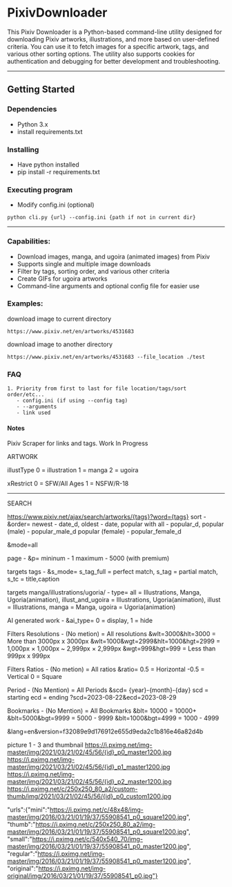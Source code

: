# PixivDownloader

This Pixiv Downloader is a Python-based command-line utility designed for downloading Pixiv artworks, illustrations, and more based on user-defined criteria. You can use it to fetch images for a specific artwork, tags, and various other sorting options. The utility also supports cookies for authentication and debugging for better development and troubleshooting.

---

## Getting Started

### Dependencies

- Python 3.x
- install requirements.txt

### Installing

- Have python installed
- pip install -r requirements.txt

### Executing program

- Modify config.ini (optional)

```
python cli.py {url} --config.ini {path if not in current dir}
```

---

### Capabilities:

- Download images, manga, and ugoira (animated images) from Pixiv
- Supports single and multiple image downloads
- Filter by tags, sorting order, and various other criteria
- Create GIFs for ugoira artworks
- Command-line arguments and optional config file for easier use

### Examples:

download image to current directory

```
https://www.pixiv.net/en/artworks/4531683
```

download image to another directory

```
https://www.pixiv.net/en/artworks/4531683 --file_location ./test
```

### FAQ

```
1. Priority from first to last for file location/tags/sort order/etc...
   - config.ini (if using --config tag)
   - --arguments
   - link used
```

#### Notes

Pixiv Scraper for links and tags. Work In Progress

ARTWORK

illustType
0 = illustration
1 = manga
2 = ugoira

xRestrict
0 = SFW/All Ages
1 = NSFW/R-18

---

SEARCH

https://www.pixiv.net/ajax/search/artworks/{tags}?word={tags}
sort - &order= newest - date_d,
oldest - date,
popular with all - popular_d,
popular (male) - popular_male_d
popular (female) - popular_female_d

&mode=all

page - &p= mininum - 1
maximum - 5000 (with premium)

targets tags - &s_mode= s_tag_full = perfect match,
s_tag = partial match,
s_tc = title,caption

targets manga/illustrations/ugoria/ - type= all = Illustrations, Manga, Ugoria(animation),
illust_and_ugoira = Illustrations, Ugoria(animation),
illust = Illustrations,
manga = Manga,
ugoira = Ugoria(animation)

AI generated work - &ai_type= 0 = display, 1 = hide

Filters Resolutions - (No metion) = All resolutions
&wlt=3000&hlt=3000 = More than 3000px x 3000px
&wlt=1000&wgt=2999&hlt=1000&hgt=2999 = 1,000px × 1,000px ~ 2,999px × 2,999px
&wgt=999&hgt=999 = Less than 999px x 999px

Filters Ratios - (No metion) = All ratios
&ratio= 0.5 = Horizontal
-0.5 = Vertical
0 = Square

Period - (No Mention) = All Periods
&scd= {year}-{month}-{day}
scd = starting
ecd = ending
?scd=2023-08-22&ecd=2023-08-29

Bookmarks - (No Mention) = All Bookmarks
&blt= 10000 = 10000+
&blt=5000&bgt=9999 = 5000 - 9999
&blt=1000&bgt=4999 = 1000 - 4999

&lang=en&version=f32089e9d176912e655d9eda2c1b816e46a82d4b

picture 1 - 3 and thumbnail
https://i.pximg.net/img-master/img/2021/03/21/02/45/56/{id}_p0_master1200.jpg
https://i.pximg.net/img-master/img/2021/03/21/02/45/56/{id}_p1_master1200.jpg
https://i.pximg.net/img-master/img/2021/03/21/02/45/56/{id}_p2_master1200.jpg
https://i.pximg.net/c/250x250_80_a2/custom-thumb/img/2021/03/21/02/45/56/{id}_p0_custom1200.jpg

"urls":{"mini":"https://i.pximg.net/c/48x48/img-master/img/2016/03/21/01/19/37/55908541_p0_square1200.jpg",
"thumb":"https://i.pximg.net/c/250x250_80_a2/img-master/img/2016/03/21/01/19/37/55908541_p0_square1200.jpg",
"small":"https://i.pximg.net/c/540x540_70/img-master/img/2016/03/21/01/19/37/55908541_p0_master1200.jpg",
"regular":"https://i.pximg.net/img-master/img/2016/03/21/01/19/37/55908541_p0_master1200.jpg",
"original":"https://i.pximg.net/img-original/img/2016/03/21/01/19/37/55908541_p0.jpg"}
